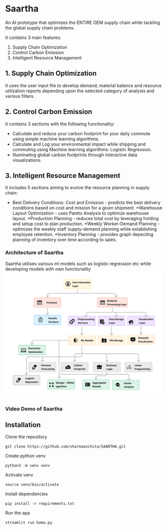 # Saartha
An AI prototype that optimizes the ENTIRE OEM supply chain while tackling the global supply chain problems.

It contains 3 main features:
1. Supply Chain Optimization
2. Control Carbon Emission
3. Intelligent Resource Management

## 1. Supply Chain Optimization
It uses the user input file to develop demand, material balance and resource utilization reports depending upon the selected category of analysis and various filters.

## 2. Control Carbon Emission
It contains 3 sections with the following functionality:

* Calculate and reduce your carbon footprint for your daily commute using simple machine learning algorithms.
* Calculate and Log your environmental impact while shipping and commuting using Machine learning algorithms: Logistic Regression.
* Illuminating global carbon footprints through interactive data visualizations.

## 3. Intelligent Resource Management

It includes 5 sections aiming to evolve the resource planning in supply chain:
* Best Delivery Conditions: Cost and Emission - predicts the best delivery conditions based on cost and mission for a given shipment.
*Warehouse Layout Optimization - uses Pareto Analysis to optimize warehouse layout.
*Production Planning - reduces total cost by leveraging holding and setup cost to plan production.
*Weekly Worker-Demand Planning - optimizes the weekly staff supply-demand planning while establishing employee retention.
*Inventory Planning - provides graph depecting planning of inventory over time according to sales.

### Architecture of Saartha
Saartha utilises various ml models such as logistic regression etc while developing models with own functionality
![Architecture](images/architecture-saartha.png)

### Video Demo of Saartha


## Installation
Clone the repository
```
git clone https://github.com/sharmaanchita/SAARTHA.git
```
Create python venv
```
python3 -m venv venv
```
Activate venv
```
source venv/bin/activate
```
Install dependencies
```
pip install -r requirements.txt
```
Run the app
```
streamlit run home.py
```


